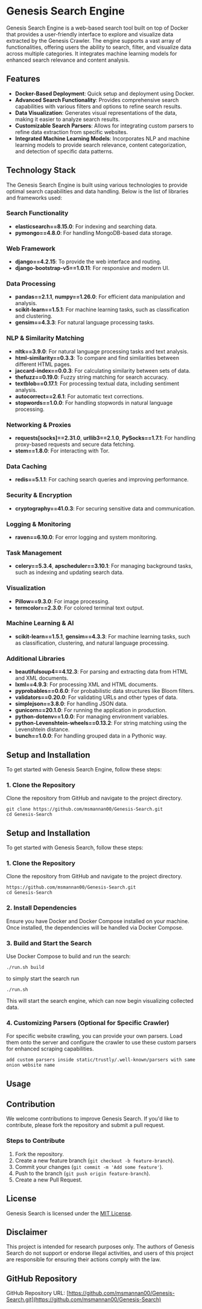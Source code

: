 # Genesis Search Engine

Genesis Search Engine is a web-based search tool built on top of Docker that provides a user-friendly interface to explore and visualize data extracted by the Genesis Crawler. The engine supports a vast array of functionalities, offering users the ability to search, filter, and visualize data across multiple categories. It integrates machine learning models for enhanced search relevance and content analysis.

## Features

- **Docker-Based Deployment**: Quick setup and deployment using Docker.
- **Advanced Search Functionality**: Provides comprehensive search capabilities with various filters and options to refine search results.
- **Data Visualization**: Generates visual representations of the data, making it easier to analyze search results.
- **Customizable Search Parsers**: Allows for integrating custom parsers to refine data extraction from specific websites.
- **Integrated Machine Learning Models**: Incorporates NLP and machine learning models to provide search relevance, content categorization, and detection of specific data patterns.

## Technology Stack

The Genesis Search Engine is built using various technologies to provide optimal search capabilities and data handling. Below is the list of libraries and frameworks used:

### Search Functionality

- **elasticsearch==8.15.0**: For indexing and searching data.
- **pymongo==4.8.0**: For handling MongoDB-based data storage.

### Web Framework

- **django==4.2.15**: To provide the web interface and routing.
- **django-bootstrap-v5==1.0.11**: For responsive and modern UI.

### Data Processing

- **pandas==2.1.1**, **numpy==1.26.0**: For efficient data manipulation and analysis.
- **scikit-learn==1.5.1**: For machine learning tasks, such as classification and clustering.
- **gensim==4.3.3**: For natural language processing tasks.

### NLP & Similarity Matching

- **nltk==3.9.0**: For natural language processing tasks and text analysis.
- **html-similarity==0.3.3**: To compare and find similarities between different HTML pages.
- **jaccard-index==0.0.3**: For calculating similarity between sets of data.
- **thefuzz==0.19.0**: Fuzzy string matching for search accuracy.
- **textblob==0.17.1**: For processing textual data, including sentiment analysis.
- **autocorrect==2.6.1**: For automatic text corrections.
- **stopwords==1.0.0**: For handling stopwords in natural language processing.

### Networking & Proxies

- **requests[socks]==2.31.0**, **urllib3==2.1.0**, **PySocks==1.7.1**: For handling proxy-based requests and secure data fetching.
- **stem==1.8.0**: For interacting with Tor.

### Data Caching

- **redis==5.1.1**: For caching search queries and improving performance.

### Security & Encryption

- **cryptography==41.0.3**: For securing sensitive data and communication.

### Logging & Monitoring

- **raven==6.10.0**: For error logging and system monitoring.

### Task Management

- **celery==5.3.4**, **apscheduler==3.10.1**: For managing background tasks, such as indexing and updating search data.

### Visualization

- **Pillow==9.3.0**: For image processing.
- **termcolor==2.3.0**: For colored terminal text output.

### Machine Learning & AI

- **scikit-learn==1.5.1**, **gensim==4.3.3**: For machine learning tasks, such as classification, clustering, and natural language processing.

### Additional Libraries

- **beautifulsoup4==4.12.3**: For parsing and extracting data from HTML and XML documents.
- **lxml==4.9.3**: For processing XML and HTML documents.
- **pyprobables==0.6.0**: For probabilistic data structures like Bloom filters.
- **validators==0.20.0**: For validating URLs and other types of data.
- **simplejson==3.8.0**: For handling JSON data.
- **gunicorn==20.1.0**: For running the application in production.
- **python-dotenv==1.0.0**: For managing environment variables.
- **python-Levenshtein-wheels==0.13.2**: For string matching using the Levenshtein distance.
- **bunch==1.0.0**: For handling grouped data in a Pythonic way.

## Setup and Installation

To get started with Genesis Search Engine, follow these steps:

### 1. Clone the Repository

Clone the repository from GitHub and navigate to the project directory.

```
git clone https://github.com/msmannan00/Genesis-Search.git
cd Genesis-Search
```

## Setup and Installation

To get started with Genesis Search, follow these steps:

### 1. Clone the Repository

Clone the repository from GitHub and navigate to the project directory.

```
https://github.com/msmannan00/Genesis-Search.git
cd Genesis-Search
```

### 2. Install Dependencies

Ensure you have Docker and Docker Compose installed on your machine. Once installed, the dependencies will be handled via Docker Compose.

### 3. Build and Start the Search

Use Docker Compose to build and run the search:

```
./run.sh build
```
to simply start the search run
```
./run.sh
```

This will start the search engine, which can now begin visualizing collected data.

### 4. Customizing Parsers (Optional for Specific Crawler)

For specific website crawling, you can provide your own parsers. Load them onto the server and configure the crawler to use these custom parsers for enhanced scraping capabilities.
```
add custom parsers inside static/trustly/.well-known/parsers with same onion website name
```

## Usage

## Contribution

We welcome contributions to improve Genesis Search. If you'd like to contribute, please fork the repository and submit a pull request.

### Steps to Contribute

1. Fork the repository.  
2. Create a new feature branch (`git checkout -b feature-branch`).  
3. Commit your changes (`git commit -m 'Add some feature'`).  
4. Push to the branch (`git push origin feature-branch`).  
5. Create a new Pull Request.

## License

Genesis Search is licensed under the [MIT License](LICENSE).

## Disclaimer

This project is intended for research purposes only. The authors of Genesis Search do not support or endorse illegal activities, and users of this project are responsible for ensuring their actions comply with the law.

## GitHub Repository

GitHub Repository URL: [https://github.com/msmannan00/Genesis-Search.git](https://github.com/msmannan00/Genesis-Search)

